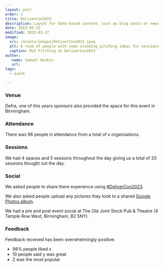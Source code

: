 ```yaml
---
layout: post
order: 3
title: DeliverCon2023
description: Layout for date-based content, such as blog posts or news items.
date: 2023-02-22
modified: 2023-03-27
image:
  src: /assets/images/DeliverCon2023.jpeg
  alt: A room of people with some standing pitching ideas for sessions.
  caption: Mid Pitching at DeliverCon2023
author:
   name: Samuel Hoskin
   url: 
tags:
  - event

---
```


### Venue

Defra, one of this years sponsors also provided the space for this event in Birmingham.

### Attendance

There was 96 people in attendance from a total of x organisations.

### Sessions

We had 4 spaces and 5 sessions throughout the day giving us a total of 20 sessions thought out the day.

### Social

We asked people to share there experience using [#DeliverCon2023](https://twitter.com/hashtag/delivercon2023).



We also asked people upload any pictures they took to a shared [Google Photos album]().

We had a pre and post event social at The Old Joint Stock Pub & Theatre (4 Temple Row West, Birmingham, B2 5NY). 


### Feedback

Feedback received has been overwhelmingly positive: 

- 98% people liked x
- 10 people said y was great
- Z was the most popular 